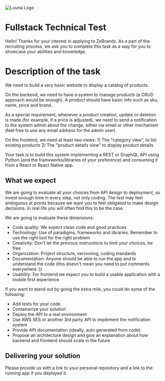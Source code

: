 ![Luuna Logo](https://luuna-bucket.imgix.net/img/header-logo.svg?auto=compress,format)

# Fullstack Technical Test

Hello! Thanks for your interest in applying to ZeBrands.
As a part of the recruiting process, we ask you to complete this task as a way for you to showcase your abilities and knowledge.

# Description of the task

We need to build a very basic website to display a catalog of products. 

On the backend, we need to have a system to manage _products_ (a CRUD approach would be enough). A _product_ should have basic info such as sku, name, price and brand.

As a special requirement, whenever a _product_ creation, update or deletion is made (for example, if a price is adjusted), we need to send a notification to the system admin about the change, either via email or other mechanism (feel free to use any email address for the admin user).

On the frontend, we need at least two views:
    1) The "category view", to list existing _products_
    2) The "product details view" to display _product_ details

Your task is to build this system implementing a REST or GraphQL API using Python (and the frameworks/libraries of your preference) and consuming it from a React or React Native app.

## What we expect
We are going to evaluate all your choices from API design to deployment, so invest enough time in every step, not only coding. The test may feel ambiguous at points because we want you to feel obligated to make design decisions. In real life you will often find this to be the case.

We are going to evaluate these dimensions:
- Code quality: We expect clean code and good practices
- Technology: Use of paradigms, frameworks and libraries. Remember to use the right tool for the right problem
- Creativity: Don't let the previous instructions to limit your choices, be free
- Organization: Project structure, versioning, coding standards
- Documentation: Anyone should be able to run the app and to understand the code (this doesn't mean you need to put comments everywhere :))
- Usability: For frontend we expect you to build a usable application with a mobile first experience

If you want to stand out by going the extra mile, you could do some of the following:
- Add tests for your code
- Containerize your solution
- Deploy the API to a real environment
- Use AWS SES or another 3rd party API to implement the notification system
- Provide API documentation (ideally, auto generated from code)
- Propose an architecture design and give an explanation about how backend and frontend should scale in the future

## Delivering your solution
Please provide us with a link to your personal repository and a link to the running app if you deployed it.
